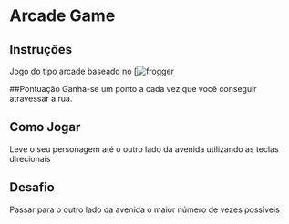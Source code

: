 # Arcade Game

## Instruções

Jogo do tipo arcade baseado no [![frogger](http://froggerclassic.appspot.com/)

##Pontuação
Ganha-se um ponto a cada vez que você conseguir atravessar a rua.

## Como Jogar

Leve o seu personagem até o outro lado da avenida utilizando as teclas direcionais 

## Desafio
Passar para o outro lado da avenida o maior número de vezes possíveis 
